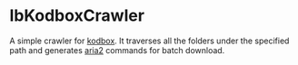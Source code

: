 # IbKodboxCrawler
A simple crawler for [kodbox](https://github.com/kalcaddle/kodbox). It traverses all the folders under the specified path and generates [aria2](https://github.com/aria2/aria2) commands for batch download.